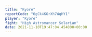 ```yaml
---
title: "Kyore"
reportCode: "6gCk4KGrXh7WqHY1"
player: "Kyore"
fight: "High Astromancer Solarian"
date: 2021-11-10T19:47:04.454000+00:00
---
```

